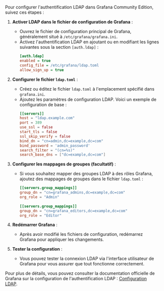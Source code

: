 Pour configurer l'authentification LDAP dans Grafana Community Edition, suivez ces étapes :

1. **Activer LDAP dans le fichier de configuration de Grafana** :
    - Ouvrez le fichier de configuration principal de Grafana, généralement situé à `/etc/grafana/grafana.ini`.
    - Activez l'authentification LDAP en ajoutant ou en modifiant les lignes suivantes sous la section `[auth.ldap]` :
      ```ini
      [auth.ldap]
      enabled = true
      config_file = /etc/grafana/ldap.toml
      allow_sign_up = true
      ```

2. **Configurer le fichier `ldap.toml`** :
    - Créez ou éditez le fichier `ldap.toml` à l'emplacement spécifié dans `grafana.ini`.
    - Ajoutez les paramètres de configuration LDAP. Voici un exemple de configuration de base :
      ```toml
      [[servers]]
      host = "ldap.example.com"
      port = 389
      use_ssl = false
      start_tls = false
      ssl_skip_verify = false
      bind_dn = "cn=admin,dc=example,dc=com"
      bind_password = 'admin_password'
      search_filter = "(cn=%s)"
      search_base_dns = ["dc=example,dc=com"]
      ```

3. **Configurer les mappages de groupes (facultatif)** :
    - Si vous souhaitez mapper des groupes LDAP à des rôles Grafana, ajoutez des mappages de groupes dans le fichier `ldap.toml` :
      ```toml
      [[servers.group_mappings]]
      group_dn = "cn=grafana_admins,dc=example,dc=com"
      org_role = "Admin"
 
      [[servers.group_mappings]]
      group_dn = "cn=grafana_editors,dc=example,dc=com"
      org_role = "Editor"
      ```

4. **Redémarrer Grafana** :
    - Après avoir modifié les fichiers de configuration, redémarrez Grafana pour appliquer les changements.

5. **Tester la configuration** :
    - Vous pouvez tester la connexion LDAP via l'interface utilisateur de Grafana pour vous assurer que tout fonctionne correctement.

Pour plus de détails, vous pouvez consulter la documentation officielle de Grafana sur la configuration de l'authentification LDAP : [Configuration LDAP](https://grafana.com/docs/grafana/latest/auth/ldap/).